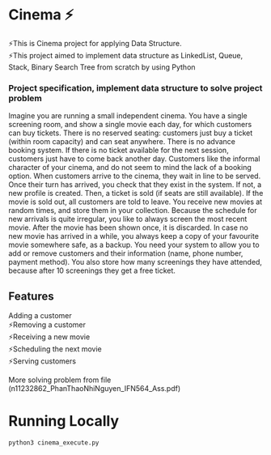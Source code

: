 # Cinema ⚡️
⚡️This is Cinema project for applying Data Structure.\
⚡️This project aimed to implement data structure as LinkedList, Queue, Stack, Binary Search Tree from scratch by using Python

### Project specification, implement data structure to solve project problem

Imagine you are running a small independent cinema. You have a single screening room, 
and show a single movie each day, for which customers can buy tickets. There is no reserved 
seating: customers just buy a ticket (within room capacity) and can seat anywhere. There is 
no advance booking system. If there is no ticket available for the next session, customers 
just have to come back another day. Customers like the informal character of your cinema, 
and do not seem to mind the lack of a booking option.
When customers arrive to the cinema, they wait in line to be served. Once their turn has 
arrived, you check that they exist in the system. If not, a new profile is created. Then, a 
ticket is sold (if seats are still available). If the movie is sold out, all customers are told to 
leave.
You receive new movies at random times, and store them in your collection. Because the 
schedule for new arrivals is quite irregular, you like to always screen the most recent movie.
After the movie has been shown once, it is discarded. In case no new movie has arrived in 
a while, you always keep a copy of your favourite movie somewhere safe, as a backup.
You need your system to allow you to add or remove customers and their information 
(name, phone number, payment method). You also store how many screenings they have 
attended, because after 10 screenings they get a free ticket.

## Features
Adding a customer\
⚡️Removing a customer\
⚡️Receiving a new movie\
⚡️Scheduling the next movie\
⚡️Serving customers

More solving problem from file (n11232862_PhanThaoNhiNguyen_IFN564_Ass.pdf)

# Running Locally
```
python3 cinema_execute.py
```
